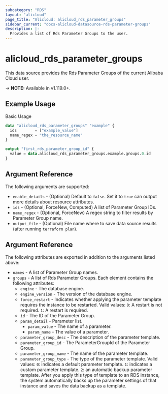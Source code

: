 ```yaml
---
subcategory: "RDS"
layout: "alicloud"
page_title: "Alicloud: alicloud_rds_parameter_groups"
sidebar_current: "docs-alicloud-datasource-rds-parameter-groups"
description: |-
  Provides a list of Rds Parameter Groups to the user.
---
```


# alicloud\_rds\_parameter\_groups

This data source provides the Rds Parameter Groups of the current Alibaba Cloud user.

-> **NOTE:** Available in v1.119.0+.

## Example Usage

Basic Usage

```terraform
data "alicloud_rds_parameter_groups" "example" {
  ids        = ["example_value"]
  name_regex = "the_resource_name"
}

output "first_rds_parameter_group_id" {
  value = data.alicloud_rds_parameter_groups.example.groups.0.id
}
```

## Argument Reference

The following arguments are supported:

* `enable_details` - (Optional) Default to `false`. Set it to `true` can output more details about resource attributes.
* `ids` - (Optional, ForceNew, Computed)  A list of Parameter Group IDs.
* `name_regex` - (Optional, ForceNew) A regex string to filter results by Parameter Group name.
* `output_file` - (Optional) File name where to save data source results (after running `terraform plan`).

## Argument Reference

The following attributes are exported in addition to the arguments listed above:

* `names` - A list of Parameter Group names.
* `groups` - A list of Rds Parameter Groups. Each element contains the following attributes:
	* `engine` - The database engine.
	* `engine_version` - The version of the database engine.
	* `force_restart` - Indicates whether applying the parameter template requires the instance to be restarted. Valid values: `0`: A restart is not required. `1`: A restart is required.
	* `id` - The ID of the Parameter Group.
	* `param_detail` - Parameter list.
		* `param_value` - The name of a parameter.
		* `param_name` - The value of a parameter.
	* `parameter_group_desc` - The description of the parameter template.
	* `parameter_group_id` - The ParameterGroupId of the Parameter Group.
	* `parameter_group_name` - The name of the parameter template.
	* `parameter_group_type` - The type of the parameter template. Valid values:
        `0`: indicates a default parameter template.
        `1`: indicates a custom parameter template.
        `2`: an automatic backup parameter template. After you apply this type of template to an RDS instance, the system automatically backs up the parameter settings of that instance and saves the data backup as a template.